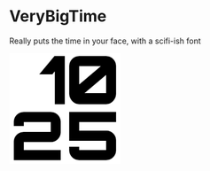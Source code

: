 # VeryBigTime

Really puts the time in your face, with a scifi-ish font

<img src="../../../images/VeryBigTime.png" width="200" />
